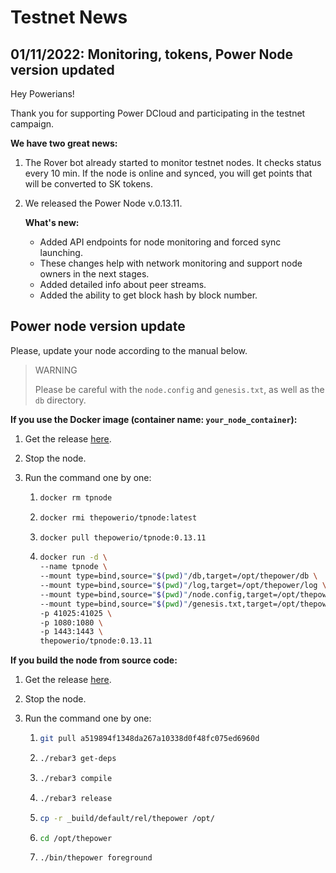 # Testnet News

## 01/11/2022: Monitoring, tokens, Power Node version updated

Hey Powerians!

Thank you for supporting Power DCloud and participating in the testnet campaign.

**We have two great news:**

1. The Rover bot already started to monitor testnet nodes. It checks status every 10 min. If the node is online and synced, you will get points that will be converted to SK tokens.

2. We released the Power Node v.0.13.11.

   **What's new:**
      - Added API endpoints for node monitoring and forced sync launching.
      - These changes help with network monitoring and support node owners in the next stages.
      - Added detailed info about peer streams.
      - Added the ability to get block hash by block number.

## Power node version update

Please, update your node according to the manual below.

> WARNING
> 
> Please be careful with the `node.config` and `genesis.txt`, as well as the `db` directory.


**If you use the Docker image (container name: `your_node_container`):**

1. Get the release [here](https://hub.docker.com/r/thepowerio/tpnode).
2. Stop the node.
3. Run the command one by one:

    1. ```bash
       docker rm tpnode
       ``` 
       
    2. ```bash
       docker rmi thepowerio/tpnode:latest
       ```
       
    3. ```bash
       docker pull thepowerio/tpnode:0.13.11
       ```
       
    4. ```bash
       docker run -d \
       --name tpnode \
       --mount type=bind,source="$(pwd)"/db,target=/opt/thepower/db \
       --mount type=bind,source="$(pwd)"/log,target=/opt/thepower/log \
       --mount type=bind,source="$(pwd)"/node.config,target=/opt/thepower/node.config \
       --mount type=bind,source="$(pwd)"/genesis.txt,target=/opt/thepower/genesis.txt \
       -p 41025:41025 \
       -p 1080:1080 \
       -p 1443:1443 \
       thepowerio/tpnode:0.13.11
       ```

**If you build the node from source code:**

1. Get the release [here](https://github.com/thepower/tpnode/releases/tag/v0.13.11).
2. Stop the node.
3. Run the command one by one:

    1. ```bash
       git pull a519894f1348da267a10338d0f48fc075ed6960d
       ```
       
    2. ```bash
       ./rebar3 get-deps
       ```
       
    3. ```bash
       ./rebar3 compile
       ```
       
    4. ```bash
       ./rebar3 release
       ```
       
    5. ```bash
       cp -r _build/default/rel/thepower /opt/
       ```
       
    6. ```bash
       cd /opt/thepower
       ```
       
    7. ```bash
       ./bin/thepower foreground
       ```